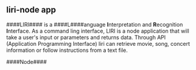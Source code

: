 ## liri-node app
####LIRI#### is a ####L####anguage **I**nterpretation and **R**ecognition **I**nterface. 
As a command ling interface, LIRI is a node application that will take a user's input or parameters and returns data.  Through API (Application Programming Interface) liri can retrieve movie, song, concert information or follow instructions from a text file.   

####Node#### 


